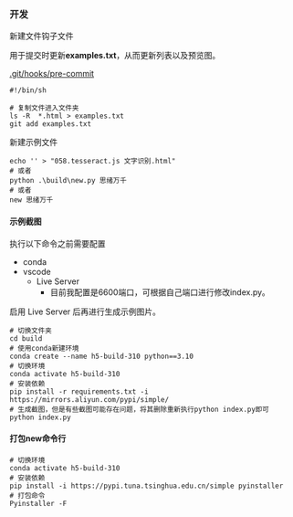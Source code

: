 ### 开发

新建文件钩子文件

用于提交时更新**examples.txt**，从而更新列表以及预览图。

[.git/hooks/pre-commit](.git/hooks/pre-commit)

```shell
#!/bin/sh

# 复制文件进入文件夹
ls -R  *.html > examples.txt
git add examples.txt
```

新建示例文件
```shell
echo '' > "058.tesseract.js 文字识别.html"
# 或者
python .\build\new.py 思绪万千
# 或者
new 思绪万千
```

#### 示例截图

执行以下命令之前需要配置

- conda
- vscode 
    - Live Server
        - 目前我配置是6600端口，可根据自己端口进行修改index.py。

启用 Live Server 后再进行生成示例图片。

```shell
# 切换文件夹
cd build
# 使用conda新建环境
conda create --name h5-build-310 python==3.10
# 切换环境
conda activate h5-build-310
# 安装依赖
pip install -r requirements.txt -i https://mirrors.aliyun.com/pypi/simple/
# 生成截图，但是有些截图可能存在问题，将其删除重新执行python index.py即可
python index.py
```


#### 打包new命令行
```shell
# 切换环境
conda activate h5-build-310
# 安装依赖
pip install -i https://pypi.tuna.tsinghua.edu.cn/simple pyinstaller
# 打包命令
Pyinstaller -F 
```
